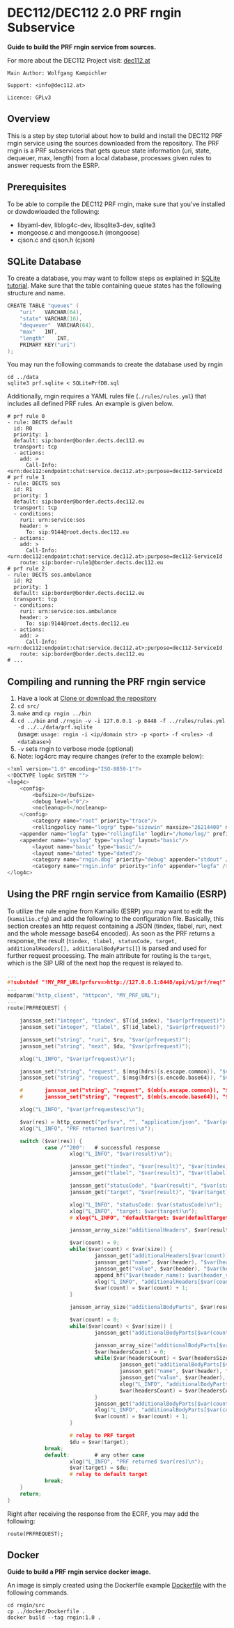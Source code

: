 # DEC112/DEC112 2.0 PRF rngin Subservice

__Guide to build the PRF rngin service from sources.__

For more about the DEC112 Project visit: [dec112.at](https://dec112.at)

```
Main Author: Wolfgang Kampichler

Support: <info@dec112.at>

Licence: GPLv3
```

## Overview

This is a step by step tutorial about how to build and install the DEC112 PRF rngin service using the sources downloaded from the repository. The PRF rngin is a PRF subservices that gets queue state information (uri, state, dequeuer, max, length) from a local database, processes given rules to answer requests from the ESRP.

## Prerequisites

To be able to compile the DEC112 PRF rngin, make sure that you've installed or dowdowloaded the following:

* libyaml-dev, liblog4c-dev, libsqlite3-dev, sqlite3
* mongoose.c and mongoose.h (mongoose)
* cjson.c and cjson.h (cjson)

## SQLite Database

To create a database, you may want to follow steps as explained in [SQLite tutorial](https://www.sqlitetutorial.net/). Make sure that the table containing queue states has the following structure and name. 

```c
CREATE TABLE "queues" (
	"uri"	VARCHAR(64),
	"state"	VARCHAR(16),
	"dequeuer"	VARCHAR(64),
	"max"	INT,
	"length"	INT,
	PRIMARY KEY("uri")
);
```
You may run the following commands to create the database used by rngin

```
cd ../data
sqlite3 prf.sqlite < SQLitePrfDB.sql
```

Additionally, rngin requires a YAML rules file (`./rules/rules.yml`) that includes all defined PRF rules. An example is given below.

```        
# prf rule 0
- rule: DECTS default
  id: R0
  priority: 1
  default: sip:border@border.dects.dec112.eu
  transport: tcp
  - actions:
    add: >
      Call-Info: <urn:dec112:endpoint:chat:service.dec112.at>;purpose=dec112-ServiceId
# prf rule 1
- rule: DECTS sos
  id: R1
  priority: 1
  default: sip:border@border.dects.dec112.eu
  transport: tcp
  - conditions:
    ruri: urn:service:sos
    header: >
      To: sip:9144@root.dects.dec112.eu
  - actions:
    add: >
      Call-Info: <urn:dec112:endpoint:chat:service.dec112.at>;purpose=dec112-ServiceId
    route: sip:border-rule1@border.dects.dec112.eu
# prf rule 2
- rule: DECTS sos.ambulance
  id: R2
  priority: 1
  default: sip:border@border.dects.dec112.eu
  transport: tcp
  - conditions:
    ruri: urn:service:sos.ambulance
    header: >
      To: sip:9144@root.dects.dec112.eu
  - actions:
    add: >
      Call-Info: <urn:dec112:endpoint:chat:service.dec112.at>;purpose=dec112-ServiceId
    route: sip:border@border.dects.dec112.eu
# ...
```
## Compiling and running the PRF rngin service

1. Have a look at [Clone or download the repository](https://help.github.com/en/articles/cloning-a-repository)
2. `cd src/`
3. `make` and `cp rngin ../bin`
4. `cd ../bin` and `./rngin -v -i 127.0.0.1 -p 8448 -f ../rules/rules.yml -d ../../data/prf.sqlite`<br/>(usage: `usage: rngin -i <ip/domain str> -p <port> -f <rules> -d <database>`)
5. `-v` sets rngin to verbose mode (optional)
6. Note: log4crc may require changes (refer to the example below):

```c
<?xml version="1.0" encoding="ISO-8859-1"?>
<!DOCTYPE log4c SYSTEM "">
<log4c>
    <config>
        <bufsize>0</bufsize>
        <debug level="0"/>
        <nocleanup>0</nocleanup>
    </config>
        <category name="root" priority="trace"/>
        <rollingpolicy name="logrp" type="sizewin" maxsize="26214400" maxnum="10" />
	<appender name="logfa" type="rollingfile" logdir="/home/log/" prefix="log" layout="dated" rollingpolicy="logrp" />
	<appender name="syslog" type="syslog" layout="basic"/>
        <layout name="basic" type="basic"/>
        <layout name="dated" type="dated"/>
        <category name="rngin.dbg" priority="debug" appender="stdout" />
        <category name="rngin.info" priority="info" appender="logfa" />
</log4c>
```

## Using the PRF rngin service from Kamailio (ESRP)

To utilize the rule engine from Kamailio (ESRP) you may want to edit the (`kamailio.cfg`) and add the following to the configuration file. Basically, this section creates an http request containing a JSON (tindex, tlabel, ruri, next and the whole message base64 encoded). As soon as the PRF returns a response, the result (`tindex, tlabel, statusCode, target, additionalHeaders[], additionalBodyParts[]`) is parsed and used for further request processing. The main attribute for routing is the `target`, which is the SIP URI of the next hop the request is relayed to. 

```c
...
#!substdef "!MY_PRF_URL!prfsrv=>http://127.0.0.1:8448/api/v1/prf/req!"
...
modparam("http_client", "httpcon", "MY_PRF_URL");
...
route[PRFREQUEST] {

    jansson_set("integer", "tindex", $T(id_index), "$var(prfrequest)");
    jansson_set("integer", "tlabel", $T(id_label), "$var(prfrequest)");

    jansson_set("string", "ruri", $ru, "$var(prfrequest)");
    jansson_set("string", "next", $du, "$var(prfrequest)");

    xlog("L_INFO", "$var(prfrequest)\n");

    jansson_set("string", "request", $(msg(hdrs){s.escape.common}), "$var(prfrequestesc)");
    jansson_set("string", "request", $(msg(hdrs){s.encode.base64}), "$var(prfrequest)");

    #       jansson_set("string", "request", $(mb{s.escape.common}), "$var(prfrequestesc)");
    #       jansson_set("string", "request", $(mb{s.encode.base64}), "$var(prfrequest)");

    xlog("L_INFO", "$var(prfrequestesc)\n");

    $var(res) = http_connect("prfsrv", "", "application/json", "$var(prfrequest)", "$var(result)");
    xlog("L_INFO", "PRF returned $var(res)\n");

    switch ($var(res)) {
            case /"^200":   # successful response
                    xlog("L_INFO", "$var(result)\n");

                    jansson_get("tindex", "$var(result)", "$var(tindex)");
                    jansson_get("tlabel", "$var(result)", "$var(tlabel)");

                    jansson_get("statusCode", "$var(result)", "$var(statusCode)");
                    jansson_get("target", "$var(result)", "$var(target)");

                    xlog("L_INFO", "statusCode: $var(statusCode)\n");
                    xlog("L_INFO", "target: $var(target)\n");
                    # xlog("L_INFO", "defaultTarget: $var(defaultTarget)\n");

                    jansson_array_size("additionalHeaders", $var(result), "$var(size)");

                    $var(count) = 0;
                    while($var(count) < $var(size)) {
                            jansson_get("additionalHeaders[$var(count)]", $var(result), "$var(header)");
                            jansson_get("name", $var(header), "$var(header_name)");
                            jansson_get("value", $var(header), "$var(header_value)");
                            append_hf("$var(header_name): $var(header_value)\r\n", "Accept");
                            xlog("L_INFO", "additionalHeaders[$var(count)]: $var(header_name): $var(header_value)\n");
                            $var(count) = $var(count) + 1;
                    }

                    jansson_array_size("additionalBodyParts", $var(result), "$var(size)");

                    $var(count) = 0;
                    while($var(count) < $var(size)) {
                            jansson_get("additionalBodyParts[$var(count)]", $var(result), "$var(bodyPart)");

                            jansson_array_size("additionalBodyParts[$var(count)].headers", $var(result), "$var(headersSize)");
                            $var(headersCount) = 0;
                            while($var(headersCount) < $var(headersSize)) {
                                    jansson_get("additionalBodyParts[$var(count)].headers[$var(headersCount)]", $var(result), "$var(header)");
                                    jansson_get("name", $var(header), "$var(header_name)");
                                    jansson_get("value", $var(header), "$var(header_value)");
                                    xlog("L_INFO", "additionalBodyParts[$var(count)]: headers[$var(headersCount)]: $var(header_name): $var(header_value)\n");
                                    $var(headersCount) = $var(headersCount) + 1;
                            }
                            jansson_get("additionalBodyParts[$var(count)].content", $var(result), "$var(content)");
                            xlog("L_INFO", "additionalBodyParts[$var(count)]: content: $var(content)\n");
                            $var(count) = $var(count) + 1;
                    }

                    # relay to PRF target
                    $du = $var(target); 
            break;
            default:        # any other case
                    xlog("L_INFO", "PRF returned $var(res)\n");
                    $var(target) = $du;
                    # relay to default target
            break;
    }
    return;
}
```
Right after receiving the response from the ECRF, you may add the following:
```
route(PRFREQUEST);
```

## Docker

__Guide to build a PRF rngin service docker image.__

An image is simply created using the Dockerfile example [Dockerfile](https://github.com/dec112/lost/blob/master/service/docker/Dockerfile) with the following commands.

```
cd rngin/src
cp ../docker/Dockerfile .
docker build --tag rngin:1.0 .
```
